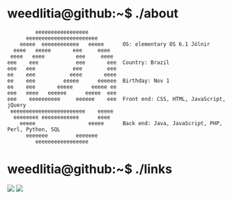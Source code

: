 # weedlitia@github:~$ ./about
```
         eeeeeeeeeeeeeeeee
      eeeeeeeeeeeeeeeeeeeeeee
    eeeee  eeeeeeeeeeee   eeeee      OS: elementary OS 6.1 Jólnir
  eeee   eeeee       eee     eeee
 eeee   eeee          eee     eeee
eee    eee            eee       eee  Country: Brazil
eee   eee            eee        eee
ee    eee           eeee       eeee
ee    eee         eeeee      eeeeee  Birthday: Nov 1
ee    eee       eeeee      eeeee ee
eee   eeee   eeeeee      eeeee  eee
eee    eeeeeeeeee     eeeeee    eee  Front end: CSS, HTML, JavaScript, jQuery
 eeeeeeeeeeeeeeeeeeeeeeee    eeeee
  eeeeeeee eeeeeeeeeeee      eeee
    eeeee                 eeeee      Back end: Java, JavaScript, PHP, Perl, Python, SQL
      eeeeeee         eeeeeee
         eeeeeeeeeeeeeeeee
```

# weedlitia@github:~$ ./links
<div>
	<a href="mailto:weedlitia@proton.me" target="_blank"><img src="https://img.shields.io/badge/protonmail-weedlitia?style=for-the-badge&logo=protonmail&color=555555"></a>
	<a href="https://cracked.io/weedlitia" target="_blank"><img src="https://img.shields.io/badge/cracked.io-weedlitia?style=for-the-badge&color=555555"></a>
</div>

